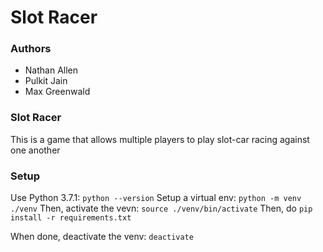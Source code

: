 # Slot Racer

### Authors
- Nathan Allen
- Pulkit Jain
- Max Greenwald

### Slot Racer
This is a game that allows multiple players to play slot-car racing against
one another

### Setup

Use Python 3.7.1: `python --version`
Setup a virtual env: `python -m venv ./venv`
Then, activate the vevn: `source ./venv/bin/activate`
Then, do `pip install -r requirements.txt`

When done, deactivate the venv: `deactivate`

